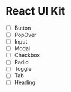 # React UI Kit

- [ ] Button
- [ ] PopOver
- [ ] Input
- [ ] Modal
- [ ] Checkbox
- [ ] Radio
- [ ] Toggle
- [ ] Tab
- [ ] Heading